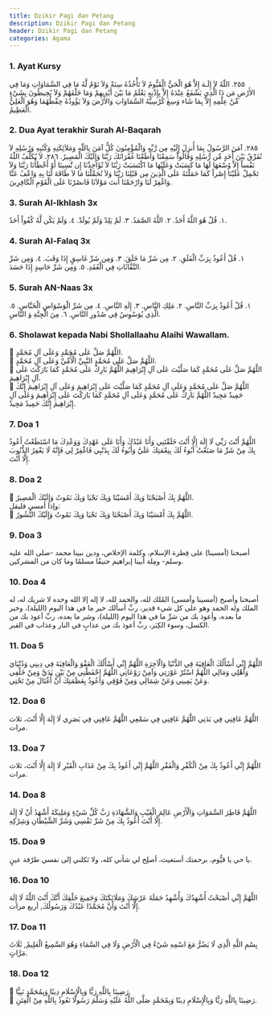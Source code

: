 ```yaml
---
title: Dzikir Pagi dan Petang
description: Dzikir Pagi dan Petang
header: Dzikir Pagi dan Petang
categories: Agama
---
```

### 1. Ayat Kursy
<div class="gdiv">
<div class="arx" onclick="sdiv('d1');">

 ٢٥٥. اللّهُ لاَ إِلَـهَ إِلاَّ هُوَ الْحَيُّ الْقَيُّومُ لاَ تَأْخُذُهُ سِنَةٌ وَلاَ نَوْمٌ لَّهُ مَا فِي السَّمَاوَاتِ وَمَا فِي الأَرْضِ مَن ذَا الَّذِي يَشْفَعُ عِنْدَهُ إِلاَّ بِإِذْنِهِ يَعْلَمُ مَا بَيْنَ أَيْدِيهِمْ وَمَا خَلْفَهُمْ وَلاَ يُحِيطُونَ بِشَيْءٍ مِّنْ عِلْمِهِ إِلاَّ بِمَا شَاء وَسِعَ كُرْسِيُّهُ السَّمَاوَاتِ وَالأَرْضَ وَلاَ يَؤُودُهُ حِفْظُهُمَا وَهُوَ الْعَلِيُّ الْعَظِيمُ.

</div>
<div class="id" id="d1" style="display:none">
255. Allah, tidak ada Tuhan (yang berhak disembah) melainkan Dia Yang Hidup kekal lagi terus menerus mengurus (makhluk-Nya). tidak mengantuk dan tidak tidur. Kepunyaan-Nya apa yang di langit dan di bumi. Tiada yang dapat memberi syafa'at di sisi Allah tanpa izin-Nya? Allah mengetahui apa-apa yang di hadapan mereka dan di belakang mereka, dan mereka tidak mengetahui apa-apa dari ilmu Allah melainkan apa yang dikehendaki-Nya. Kursi Allah meliputi langit dan bumi. Dan Allah tidak merasa berat memelihara keduanya, dan Allah Maha Tinggi lagi Maha Besar.
</div>
</div>

### 2. Dua Ayat terakhir Surah Al-Baqarah
<div class="gdiv">
<div class="arx" onclick="sdiv('d2');">
 ٢٨٥. آمَنَ الرَّسُولُ بِمَا أُنزِلَ إِلَيْهِ مِن رَّبِّهِ وَالْمُؤْمِنُونَ كُلٌّ آمَنَ بِاللّهِ وَمَلآئِكَتِهِ وَكُتُبِهِ وَرُسُلِهِ لاَ نُفَرِّقُ بَيْنَ أَحَدٍ مِّن رُّسُلِهِ وَقَالُواْ سَمِعْنَا وَأَطَعْنَا غُفْرَانَكَ رَبَّنَا وَإِلَيْكَ الْمَصِيرُ.   ٢٨٦. لاَ يُكَلِّفُ اللّهُ نَفْساً إِلاَّ وُسْعَهَا لَهَا مَا كَسَبَتْ وَعَلَيْهَا مَا اكْتَسَبَتْ رَبَّنَا لاَ تُؤَاخِذْنَا إِن نَّسِينَا أَوْ أَخْطَأْنَا رَبَّنَا وَلاَ تَحْمِلْ عَلَيْنَا إِصْراً كَمَا حَمَلْتَهُ عَلَى الَّذِينَ مِن قَبْلِنَا رَبَّنَا وَلاَ تُحَمِّلْنَا مَا لاَ طَاقَةَ لَنَا بِهِ وَاعْفُ عَنَّا وَاغْفِرْ لَنَا وَارْحَمْنَا أَنتَ مَوْلاَنَا فَانصُرْنَا عَلَى الْقَوْمِ الْكَافِرِينَ. 
</div>
<div class="id" id="d2" style="display:none">
285. Rasul telah beriman kepada Al Qur'an yang diturunkan kepadanya dari Tuhannya, demikian pula orang-orang yang beriman. Semuanya beriman kepada Allah, malaikat-malaikat-Nya, kitab-kitab-Nya dan rasul-rasul-Nya. (Mereka mengatakan): "Kami tidak membeda-bedakan antara seseorangpun (dengan yang lain) dari rasul-rasul-Nya", dan mereka mengatakan: "Kami dengar dan kami ta'at." (Mereka berdo'a): "Ampunilah kami ya Tuhan kami dan kepada Engkaulah tempat kembali.",   286. Allah tidak membebani seseorang melainkan sesuai dengan kesanggupannya. Ia mendapat pahala (dari kebajikan) yang diusahakannya dan ia mendapat siksa (dari kejahatan) yang dikerjakannya. (Mereka berdo'a): "Ya Tuhan kami, janganlah Engkau hukum kami jika kami lupa atau kami tersalah. Ya Tuhan kami, janganlah Engkau bebankan kepada kami beban yang berat sebagaimana Engkau bebankan kepada orang-orang sebelum kami. Ya Tuhan kami, janganlah Engkau pikulkan kepada kami apa yang tak sanggup kami memikulnya. Beri ma'aflah kami. ampunilah kami. dan rahmatilah kami. Engkaulah Penolong kami, maka tolonglah kami terhadap kaum yang kafir.".
</div>
</div>

### 3. Surah Al-Ikhlash 3x
<div class="gdiv">
<div class="arx" onclick="sdiv('d3');">
 ١. قُلْ هُوَ اللَّهُ أَحَدٌ.  ٢. اللَّهُ الصَّمَدُ.  ٣. لَمْ يَلِدْ وَلَمْ يُولَدْ.  ٤. وَلَمْ يَكُن لَّهُ كُفُواً أَحَدٌ.    
</div>
<div class="id" id="d3" style="display:none">
1. Katakanlah: "Dia-lah Allah, Yang Maha Esa. 2. Allah adalah Tuhan yang bergantung kepada-Nya segala sesuatu. 3. Dia tiada beranak dan tidak pula diperanakkan, 4. dan tidak ada seorangpun yang setara dengan Dia".
</div>
</div>

### 4. Surah Al-Falaq 3x
<div class="gdiv">
<div class="arx" onclick="sdiv('d4');">
 ١. قُلْ أَعُوذُ بِرَبِّ الْفَلَقِ.  ٢. مِن شَرِّ مَا خَلَقَ.  ٣. وَمِن شَرِّ غَاسِقٍ إِذَا وَقَبَ.  ٤. وَمِن شَرِّ النَّفَّاثَاتِ فِي الْعُقَدِ.  ٥. وَمِن شَرِّ حَاسِدٍ إِذَا حَسَدَ.     
</div>
<div class="id" id="d4" style="display:none">
1. Katakanlah: "Aku berlindung kepada Tuhan Yang Menguasai subuh, 2. dari kejahatan makhluk-Nya, 3. dan dari kejahatan malam apabila telah gelap gulita, 4. dan dari kejahatan wanita-wanita tukang sihir yang menghembus pada buhul-buhul, 5. dan dari kejahatan pendengki bila ia dengki". 
</div>
</div>


### 5. Surah AN-Naas 3x
<div class="gdiv">
<div class="arx" onclick="sdiv('d5');">
 ١. قُلْ أَعُوذُ بِرَبِّ النَّاسِ.  ٢. مَلِكِ النَّاسِ.  ٣. إِلَهِ النَّاسِ.  ٤. مِن شَرِّ الْوَسْوَاسِ الْخَنَّاسِ.  ٥. الَّذِي يُوَسْوِسُ فِي صُدُورِ النَّاسِ.  ٦. مِنَ الْجِنَّةِ وَ النَّاسِ.    
</div>
<div class="id" id="d5" style="display:none">
1. Katakanlah: "Aku berlidung kepada Tuhan (yang memelihara dan menguasai) manusia. 2. Raja manusia. 3. Sembahan manusia. 4. Dari kejahatan (bisikan) syaitan yang biasa bersembunyi, 5. yang membisikkan (kejahatan) ke dalam dada manusia, 6. dari jin dan manusia.
</div>
</div>

### 6. Sholawat kepada Nabi Shollallaahu Alaihi Wawallam.
<div class="gdiv">
<div class="arx" onclick="sdiv('d6');">
📌  اللَّهُمَّ صَلِّ عَلَى مُحَمَّدٍ وَعَلَى آلِ مُحَمَّدٍ.<br />
📌  اللَّهُمَّ صَلِّ عَلَى مُحَمَّدٍ النَّبِيِّ الْأُمِّيِّ وَعَلَى آلِ مُحَمَّدٍ.<br />
📌  اللَّهُمَّ صَلِّ عَلَى مُحَمَّدٍ كَمَا صَلَّيْتَ عَلَى آلِ إِبْرَاهِيمَ اللَّهُمَّ بَارِكْ عَلَى مُحَمَّدٍ كَمَا بَارَكْتَ عَلَى آلِ إِبْرَاهِيمَ.<br />
📌  اللَّهُمَّ صَلِّ عَلَى مُحَمَّدٍ وَعَلَى آلِ مُحَمَّدٍ كَمَا صَلَّيْتَ عَلَى إِبْرَاهِيمَ وَعَلَى آلِ إِبْرَاهِيمَ إِنَّكَ حَمِيدٌ مَجِيدٌ اللَّهُمَّ بَارِكْ عَلَى مُحَمَّدٍ وَعَلَى آلِ مُحَمَّدٍ كَمَا بَارَكْتَ عَلَى إِبْرَاهِيمَ وَعَلَى آلِ إِبْرَاهِيمَ إِنَّكَ حَمِيدٌ مَجِيدٌ.
</div>
<div class="id" id="d6" style="display:none">
Ya Allah berilah shalawat kepada Muhammad dan kepada keluarga Muhammad sebagaimana Engkau telah memberi shalawat kepada Ibrahiim dan kepada keluarga Ibrahim, sesungguhnya Engkah Maha Terpuji dan Maha Mulia. Ya Allah berilah barakah kepada Muhammad dan keluarga Muhammad sebagaimana Engkau telah memberi barakah kepada Ibrahim dan kepada keluarga Ibrahim, sesungguhnya Engkah Maha Terpuji dan Maha Mulia
</div>
</div>

### 7. Doa 1
<div class="gdiv">
<div class="arx" onclick="sdiv('d7');">
اللَّهُمَّ أَنْتَ رَبِّي لَا إِلَهَ إِلَّا أَنْتَ خَلَقْتَنِي وَأَنَا عَبْدُكَ وَأَنَا عَلَى عَهْدِكَ وَوَعْدِكَ مَا اسْتَطَعْتُ أَعُوذُ بِكَ مِنْ شَرِّ مَا صَنَعْتُ أَبُوءُ لَكَ بِنِعْمَتِكَ عَلَيَّ وَأَبُوءُ لَكَ بِذَنْبِي فَاغْفِرْ لِي فَإِنَّهُ لَا يَغْفِرُ الذُّنُوبَ إِلَّا أَنْتَ.
</div>
<div class="id" id="d7" style="display:none">
Ya Allah, Engkau adalah Tuhanku, tidak ada Tuhan yang berhak diibadahi selain Engkau. Engkau telah menciptakanku dan aku adalah hamba-Mu. Aku menetapi perjanjian-Mu dan janji-Mu sesuai dengan kemampuanku. Aku berlindung kepada-Mu dari keburukan perbuatanku, aku mengakui dosaku kepada-Mu dan aku akui nikmat-Mu kepadaku, maka ampunilah aku. Sebab tidak ada yang dapat mengampuni dosa selain-Mu
</div>
</div>

### 8. Doa 2 
<div class="gdiv">
<div class="arx" onclick="sdiv('d8');">
📌  اللَّهُمَّ بِكَ أَصْبَحْنَا وَبِكَ أَمْسَيْنَا وَبِكَ نَحْيَا وَبِكَ نَمُوتُ وَإِلَيْكَ الْمَصِيرُ.<br />
وإذا أمسى فليقل:<br />
📌  اللَّهُمَّ بِكَ أَمْسَيْنَا وَبِكَ أَصْبَحْنَا وَبِكَ نَحْيَا وَبِكَ نَمُوتُ وَإِلَيْكَ النُّشُورُ.
</div>
<div class="id" id="d8" style="display:none">
Yang Allah dengan pertolonganMu kami berada di pagi hari, dan dengan pertolonganMu kami berada di sore hari, dan dengan kehendakMu kami hidup serta mati, dan kepada-Mu kami dikumpulkan
</div>
</div>

### 9. Doa 3 
<div class="gdiv">
<div class="arx" onclick="sdiv('d9');">
أصبحنا (أمسينا) على فِطرة الإسلام، وكلمة الإخلاص، ودين نبينا محمد -صلى الله عليه وسلم- ومِلة أبينا إبراهيم حنيفًا مسلمًا وما كان من المشركين.
</div>
<div class="id" id="d9" style="display:none">
Di waktu pagi kami memegang agama Islam, kalimat ikhlas agama Nabi kita Muhammad Shallallahu 'alaihi wasallam dan agama bapak kami Ibrahim, di atas jalan yang lurus, dan tidak tergolong orang-orang musyrik.
</div>
</div>

### 10. Doa 4
<div class="gdiv">
<div class="arx" onclick="sdiv('d10');">
أصبحنا وأصبح (أمسينا وأمسى) المُلك لله، والحمد لله، لا إله إلا الله وحده لا شريك له، له الملك وله الحمد وهو على كل شيء قدير، ربِّ أسألك خير ما في هذا اليوم (الليلة)، وخير ما بعده، وأعوذ بك من شرِّ ما في هذا اليوم (الليلة)، وشر ما بعده، ربِّ أعوذ بك من الكسل، وسوء الكِبَر، ربِّ أعوذ بك من عذابٍ في النار وعذاب في القبر.
</div>
<div class="id" id="d10" style="display:none">
Kami memasuki pagi hari (sore hari) dan pada pagi hari ini (sore ini) jagad raya tetap milik Allah. Segala puji bagi Allah tiada Tuhan selain Allah, Dialah yang Esa, tiada sekutu bagi-Nya. Bagi-Nyalah semua kekuasaan dan pujian, dan Dialah yang berkuasa atas segala sesuatu. Ya Allah, aku mohon kepada-Mu dari kebaikan hari ini (malam ini) dan kebaikan sesudahnya. Aku berlindung kepada-Mu dari kejahatan yang ada pada hari ini (malam ini) dan kejahatan sesudahnya. Dan aku berlindung kepada-Mu dari kemalasan, kesengsaraan di masa tua. Ya Allah, Aku berlindung kepada-Mu dari adzab neraka dan adzab di dalam kubur
</div>
</div>


### 11. Doa 5
<div class="gdiv">
<div class="arx" onclick="sdiv('d11');">
اللَّهُمَّ إِنِّي أَسْأَلُكَ الْعَافِيَةَ فِي الدُّنْيَا وَالْآخِرَةِ اللَّهُمَّ إِنِّي أَسْأَلُكَ الْعَفْوَ وَالْعَافِيَةَ فِي دِينِي وَدُنْيَايَ وَأَهْلِي وَمَالِي اللَّهُمَّ اسْتُرْ عَوْرَتِي  وَآمِنْ رَوْعَاتِي اللَّهُمَّ احْفَظْنِي مِنْ بَيْنِ يَدَيَّ وَمِنْ خَلْفِي وَعَنْ يَمِينِي وَعَنْ شِمَالِي وَمِنْ فَوْقِي وَأَعُوذُ بِعَظَمَتِكَ أَنْ أُغْتَالَ مِنْ تَحْتِي.
</div>
<div class="id" id="d11" style="display:none">
Ya Allah, aku memohon kepada-mu keselamatan di dunia dan di akhirat. Ya Allah, aku mohon kepada-Mu pemaafan dan keselamatan dalam agama, dunia, keluarga dan harta. Ya Allah, tutupilah auratku, dan amankanlah aku dari rasa takut. Ya Allah, jagalah aku dari depan, belakang, sisi kanan, sisi kiri, dan dari atas. Aku berlindung kepada-Mu dengan kebesaran-Mu agar aku tidak diserang dari arah bawah.
</div>
</div>

### 12. Doa 6
<div class="gdiv">
<div class="arx" onclick="sdiv('d12');">
اللَّهُمَّ عَافِنِي فِي بَدَنِي اللَّهُمَّ عَافِنِي فِي سَمْعِي اللَّهُمَّ عَافِنِي فِي بَصَرِي لَا إِلَهَ إِلَّا أَنْتَ،   ثلاث مرات.
</div>
<div class="id" id="d12" style="display:none">
Ya Allah, perbaikilah (sehatkanlah) tubuhku, perbaikilah (sehatkanlah) pendengaranku, perbaikilah (sehatkanlah) penglihatanku, tidak ada Tuhan selain Engkau.
</div>
</div>

### 13. Doa 7
<div class="gdiv">
<div class="arx" onclick="sdiv('d13');">
اللَّهُمَّ إِنِّي أَعُوذُ بِكَ مِنْ الْكُفْرِ وَالْفَقْرِ اللَّهُمَّ إِنِّي أَعُوذُ بِكَ مِنْ عَذَابِ الْقَبْرِ لَا إِلَهَ إِلَّا أَنْتَ،   ثلاث مرات.
</div>
<div class="id" id="d13" style="display:none">
Ya Allah, aku berlindung kepada-Mu dari kekafiran dan kemiskinan. Ya Allah, aku berlindung kepada-Mu dari siksa kubur, tidak ada Tuhan yang berhak diibadahi selain Engkau.
</div>
</div>

### 14. Doa 8
<div class="gdiv">
<div class="arx" onclick="sdiv('d14');">
 اللَّهُمَّ فَاطِرَ السَّمَوَاتِ وَالْأَرْضِ عَالِمَ الْغَيْبِ وَالشَّهَادَةِ رَبَّ كُلِّ شَيْءٍ وَمَلِيكَهُ أَشْهَدُ أَنْ لَا إِلَهَ إِلَّا أَنْتَ أَعُوذُ بِكَ مِنْ شَرِّ نَفْسِي وَشَرِّ الشَّيْطَانِ وَشِرْكِهِ.
</div>
<div class="id" id="d14" style="display:none">
Ya Allah, pencipta langit dan bumi, yang Maha Mengetahui yang Ghaib dan yang nyata. Tuhan Pengatur segala sesuatu dan Rajanya. Aku bersaksi bahwa tidak ada Tuhan selain Engkau, aku berlindung kepada-Mu dari keburukan diriku, kejahatan setan dan sekutunya.
</div>
</div>


### 15. Doa 9
<div class="gdiv">
<div class="arx" onclick="sdiv('d15');">
يا حي يا قيُّوم، برحمتك أستغيث، أصلِح لي شأني كله، ولا تَكلني إلى نفسي طرْفة عينٍ.
</div>
<div class="id" id="d15" style="display:none">
Wahai Yang Maha Hidup, wahai Yang Berdiri Sendiri tidak butuh segala sesuatu, dengan rahmat-Mu aku minta pertolongan, perbaikilah segala urusanku dan jangan diserahkan kepadaku sekali pun sekejap mata tanpa mendapat pertolongan dari-Mu.
</div>
</div>

### 16. Doa 10
<div class="gdiv">
<div class="arx" onclick="sdiv('d16');">
اللَّهُمَّ إِنِّي أَصْبَحْتُ أُشْهِدُكَ وَأُشْهِدُ حَمَلَةَ عَرْشِكَ وَمَلَائِكَتَكَ وَجَمِيعَ خَلْقِكَ أَنَّكَ أَنْتَ اللَّهُ لَا إِلَهَ إِلَّا أَنْتَ وَأَنَّ مُحَمَّدًا عَبْدُكَ وَرَسُولُكَ,  أربع مرات.
</div>
<div class="id" id="d16" style="display:none">
Ya Allah, aku berada di waktu pagi bersaksi atas-Mu, dan kepada para pembawa Arsy-Mu, kepada semua malaikat, dan kepada semua mahkluk-Mu, bahwa Engkau adalah Allah yang tidak ada Tuhan selain Engkau, dan Muhammad adalah hamba dan Rasul-Mu.
</div>
</div>

### 17. Doa 11
<div class="gdiv">
<div class="arx" onclick="sdiv('d17');">
بِسْمِ اللَّهِ الَّذِي لَا يَضُرُّ مَعَ اسْمِهِ شَيْءٌ فِي الْأَرْضِ وَلَا فِي السَّمَاءِ وَهُوَ السَّمِيعُ الْعَلِيمُ,  ثَلَاثَ مَرَّاتٍ.
</div>
<div class="id" id="d17" style="display:none">
Dengan nama Allah yang tidak ada sesuatu pun di bumi dan di langit yang bisa memberikan bahaya. Dan Dia Maha Mendengar lagi Maha Mengetahui
</div>
</div>


### 18. Doa 12
<div class="gdiv">
<div class="arx" onclick="sdiv('d18');">
📌  رَضِينَا بِاللَّهِ رَبًّا وَبِالْإِسْلَامِ دِينًا وَبِمُحَمَّدٍ نَبِيًّا.<br />
📌  رَضِينَا بِاللَّهِ رَبًّا وَبِالْإِسْلَامِ دِينًا وَبِمُحَمَّدٍ صَلَّى اللَّهُ عَلَيْهِ وَسَلَّمَ رَسُولًا نَعُوذُ بِاللَّهِ مِنْ الْفِتَنِ.
</div>
<div class="id" id="d18" style="display:none">
Kami ridha Allah sebagai Tuhan, Islam sebagai agama, dan Muhammad shallallahu 'alaihi wasallam sebagai utusan, kami berlindung kepada Allah dari fitnah.
</div>
</div>

<!--
### 3. Doa 
<div class="gdiv">
<div class="arx" onclick="sdiv('d1');">

</div>
<div class="id" id="d1" style="display:none">

</div>
</div>

### 3. Surah 
<div class="gdiv">
<div class="arx" onclick="sdiv('d5');>

</div>
<div class="id" id="d5" style="display:none">

</div>
</div>

-->



